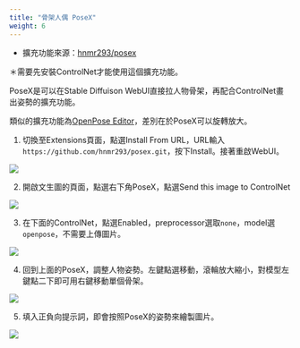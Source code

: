 ```yaml
---
title: "骨架人偶 PoseX"
weight: 6
---
```


- 擴充功能來源：[hnmr293/posex](https://github.com/hnmr293/posex)

＊需要先安裝ControlNet才能使用這個擴充功能。

PoseX是可以在Stable Diffuison WebUI直接拉人物骨架，再配合ControlNet畫出姿勢的擴充功能。

類似的擴充功能為[OpenPose Editor](https://github.com/fkunn1326/openpose-editor)，差別在於PoseX可以旋轉放大。

1. 切換至Extensions頁面，點選Install From URL，URL輸入`https://github.com/hnmr293/posex.git`，按下Install。接著重啟WebUI。

![](../../images/JO86Lmt.webp)

2. 開啟文生圖的頁面，點選右下角PoseX，點選Send this image to ControlNet

![](../../images/S9hRG7F.webp)

3. 在下面的ControlNet，點選Enabled，preprocessor選取`none`，model選`openpose`，不需要上傳圖片。

![](../../images/8xBVj5e.webp)

4. 回到上面的PoseX，調整人物姿勢。左鍵點選移動，滾輪放大縮小，對模型左鍵點二下即可用右鍵移動單個骨架。

![](../../images/Dy2Xpac.webp)

5. 填入正負向提示詞，即會按照PoseX的姿勢來繪製圖片。

![](../../images/iCILLPO.webp)
